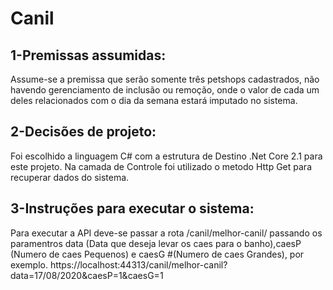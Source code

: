 # Canil 
## 1-Premissas assumidas:
Assume-se a premissa que serão somente três petshops cadastrados, não havendo gerenciamento de inclusão ou remoção, onde o valor de cada um deles relacionados com o dia da semana estará imputado no sistema.

## 2-Decisões de projeto:
Foi escolhido a linguagem C# com a estrutura de Destino .Net Core 2.1 para este projeto. Na camada de Controle foi utilizado o metodo Http Get para recuperar dados do sistema.

## 3-Instruções para executar o sistema:
Para executar a API deve-se passar a rota /canil/melhor-canil/ passando os paramentros data (Data que deseja levar os caes para o banho),caesP (Numero de caes Pequenos) e caesG #(Numero de caes Grandes), por exemplo. https://localhost:44313/canil/melhor-canil?data=17/08/2020&caesP=1&caesG=1
